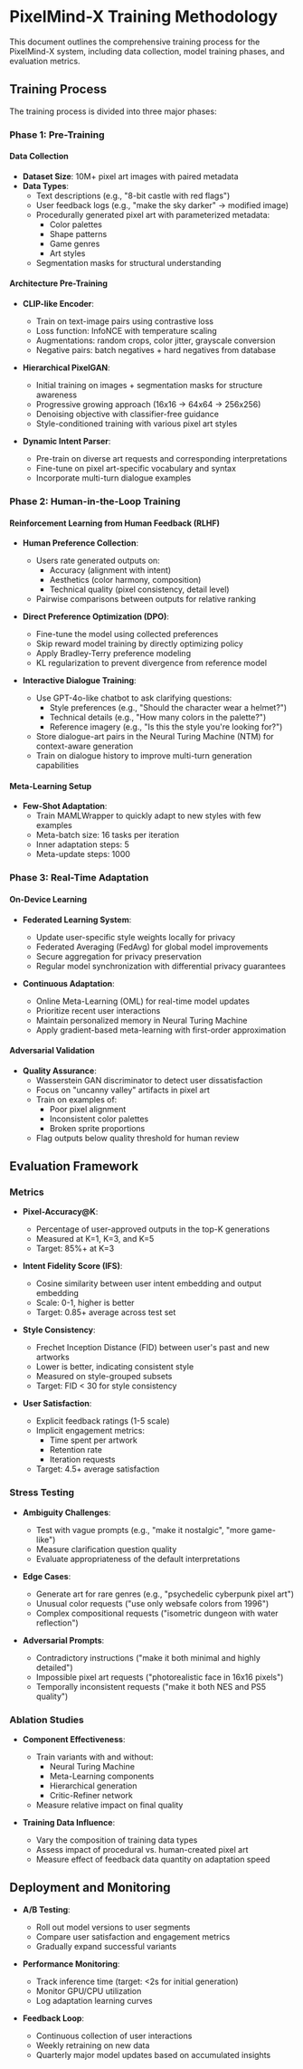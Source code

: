 # PixelMind-X Training Methodology

This document outlines the comprehensive training process for the PixelMind-X system, including data collection, model training phases, and evaluation metrics.

## Training Process

The training process is divided into three major phases:

### Phase 1: Pre-Training

#### Data Collection

- **Dataset Size**: 10M+ pixel art images with paired metadata
- **Data Types**:
  - Text descriptions (e.g., "8-bit castle with red flags")
  - User feedback logs (e.g., "make the sky darker" → modified image)
  - Procedurally generated pixel art with parameterized metadata:
    - Color palettes
    - Shape patterns
    - Game genres
    - Art styles
  - Segmentation masks for structural understanding

#### Architecture Pre-Training

- **CLIP-like Encoder**:
  - Train on text-image pairs using contrastive loss
  - Loss function: InfoNCE with temperature scaling
  - Augmentations: random crops, color jitter, grayscale conversion
  - Negative pairs: batch negatives + hard negatives from database

- **Hierarchical PixelGAN**:
  - Initial training on images + segmentation masks for structure awareness
  - Progressive growing approach (16x16 → 64x64 → 256x256)
  - Denoising objective with classifier-free guidance
  - Style-conditioned training with various pixel art styles

- **Dynamic Intent Parser**:
  - Pre-train on diverse art requests and corresponding interpretations
  - Fine-tune on pixel art-specific vocabulary and syntax
  - Incorporate multi-turn dialogue examples

### Phase 2: Human-in-the-Loop Training

#### Reinforcement Learning from Human Feedback (RLHF)

- **Human Preference Collection**:
  - Users rate generated outputs on:
    - Accuracy (alignment with intent)
    - Aesthetics (color harmony, composition)
    - Technical quality (pixel consistency, detail level)
  - Pairwise comparisons between outputs for relative ranking

- **Direct Preference Optimization (DPO)**:
  - Fine-tune the model using collected preferences
  - Skip reward model training by directly optimizing policy
  - Apply Bradley-Terry preference modeling
  - KL regularization to prevent divergence from reference model

- **Interactive Dialogue Training**:
  - Use GPT-4o-like chatbot to ask clarifying questions:
    - Style preferences (e.g., "Should the character wear a helmet?")
    - Technical details (e.g., "How many colors in the palette?")
    - Reference imagery (e.g., "Is this the style you're looking for?")
  - Store dialogue-art pairs in the Neural Turing Machine (NTM) for context-aware generation
  - Train on dialogue history to improve multi-turn generation capabilities

#### Meta-Learning Setup

- **Few-Shot Adaptation**:
  - Train MAMLWrapper to quickly adapt to new styles with few examples
  - Meta-batch size: 16 tasks per iteration
  - Inner adaptation steps: 5
  - Meta-update steps: 1000

### Phase 3: Real-Time Adaptation

#### On-Device Learning

- **Federated Learning System**:
  - Update user-specific style weights locally for privacy
  - Federated Averaging (FedAvg) for global model improvements
  - Secure aggregation for privacy preservation
  - Regular model synchronization with differential privacy guarantees

- **Continuous Adaptation**:
  - Online Meta-Learning (OML) for real-time model updates
  - Prioritize recent user interactions
  - Maintain personalized memory in Neural Turing Machine
  - Apply gradient-based meta-learning with first-order approximation

#### Adversarial Validation

- **Quality Assurance**:
  - Wasserstein GAN discriminator to detect user dissatisfaction
  - Focus on "uncanny valley" artifacts in pixel art
  - Train on examples of:
    - Poor pixel alignment
    - Inconsistent color palettes
    - Broken sprite proportions
  - Flag outputs below quality threshold for human review

## Evaluation Framework

### Metrics

- **Pixel-Accuracy@K**:
  - Percentage of user-approved outputs in the top-K generations
  - Measured at K=1, K=3, and K=5
  - Target: 85%+ at K=3

- **Intent Fidelity Score (IFS)**:
  - Cosine similarity between user intent embedding and output embedding
  - Scale: 0-1, higher is better
  - Target: 0.85+ average across test set

- **Style Consistency**:
  - Frechet Inception Distance (FID) between user's past and new artworks
  - Lower is better, indicating consistent style
  - Measured on style-grouped subsets
  - Target: FID < 30 for style consistency

- **User Satisfaction**:
  - Explicit feedback ratings (1-5 scale)
  - Implicit engagement metrics:
    - Time spent per artwork
    - Retention rate
    - Iteration requests
  - Target: 4.5+ average satisfaction

### Stress Testing

- **Ambiguity Challenges**:
  - Test with vague prompts (e.g., "make it nostalgic", "more game-like")
  - Measure clarification question quality
  - Evaluate appropriateness of the default interpretations

- **Edge Cases**:
  - Generate art for rare genres (e.g., "psychedelic cyberpunk pixel art")
  - Unusual color requests ("use only websafe colors from 1996")
  - Complex compositional requests ("isometric dungeon with water reflection")

- **Adversarial Prompts**:
  - Contradictory instructions ("make it both minimal and highly detailed")
  - Impossible pixel art requests ("photorealistic face in 16x16 pixels")
  - Temporally inconsistent requests ("make it both NES and PS5 quality")

### Ablation Studies

- **Component Effectiveness**:
  - Train variants with and without:
    - Neural Turing Machine
    - Meta-Learning components
    - Hierarchical generation
    - Critic-Refiner network
  - Measure relative impact on final quality

- **Training Data Influence**:
  - Vary the composition of training data types
  - Assess impact of procedural vs. human-created pixel art
  - Measure effect of feedback data quantity on adaptation speed

## Deployment and Monitoring

- **A/B Testing**:
  - Roll out model versions to user segments
  - Compare user satisfaction and engagement metrics
  - Gradually expand successful variants

- **Performance Monitoring**:
  - Track inference time (target: <2s for initial generation)
  - Monitor GPU/CPU utilization
  - Log adaptation learning curves

- **Feedback Loop**:
  - Continuous collection of user interactions
  - Weekly retraining on new data
  - Quarterly major model updates based on accumulated insights 